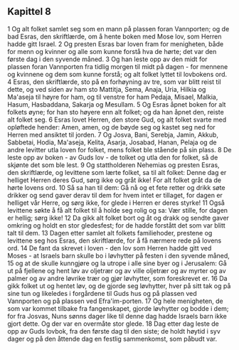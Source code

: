## Kapittel 8

1 Og alt folket samlet seg som en mann på plassen foran Vannporten; og de bad Esras, den skriftlærde, om å hente boken med Mose lov, som Herren hadde gitt Israel.
2 Og presten Esras bar loven fram for menigheten, både for menn og kvinner og alle som kunne forstå hva de hørte; det var den første dag i den syvende måned.
3 Og han leste opp av den midt for plassen foran Vannporten fra tidlig morgen til midt på dagen - for mennene og kvinnene og dem som kunne forstå; og alt folket lyttet til lovbokens ord.
4 Esras, den skriftlærde, sto på en forhøyning av tre, som var blitt reist til dette, og ved siden av ham sto Mattitja, Sema, Anaja, Uria, Hilkia og Ma'aseja til høyre for ham, og til venstre for ham Pedaja, Misael, Malkia, Hasum, Hasbaddana, Sakarja og Mesullam.
5 Og Esras åpnet boken for alt folkets øyne; for han sto høyere enn alt folket; og da han åpnet den, reiste alt folket seg.
6 Esras lovet Herren, den store Gud, og alt folket svarte med opløftede hender: Amen, amen, og de bøyde seg og kastet seg ned for Herren med ansiktet til jorden.
7 Og Josva, Bani, Serebja, Jamin, Akkub, Sabbetai, Hodia, Ma'aseja, Kelita, Asarja, Josabad, Hanan, Pelaja og de andre levitter utla loven for folket, mens folket ble stående på sin plass.
8 De leste opp av boken - av Guds lov - de tolket og utla den for folket, så de skjønte det som ble lest.
9 Og stattholderen Nehemias og presten Esras, den skriftlærde, og levittene som lærte folket, sa til alt folket: Denne dag er helliget Herren deres Gud, sørg ikke og gråt ikke! For alt folket gråt da de hørte lovens ord.
10 Så sa han til dem: Gå nå og et fete retter og drikk søte drikker og send gaver derav til dem for hvem intet er tillaget, for dagen er helliget vår Herre, og sørg ikke, for glede i Herren er deres styrke!
11 Også levittene søkte å få alt folket til å holde seg rolig og sa: Vær stille, for dagen er hellig; sørg ikke!
12 Da gikk alt folket bort og åt og drakk og sendte gaver omkring og holdt en stor gledesfest; for de hadde forstått det som var blitt talt til dem.
13 Dagen etter samlet alt folkets familiehoder, prestene og levittene seg hos Esras, den skriftlærde, for å få nærmere rede på lovens ord.
14 De fant da skrevet i loven - den lov som Herren hadde gitt ved Moses - at Israels barn skulle bo i løvhytter på festen i den syvende måned,
15 og at de skulle kunngjøre og la utrope i alle sine byer og i Jerusalem: Gå ut på fjellene og hent løv av oljetrær og av ville oljetrær og av myrter og av palmer og av andre løvrike trær og gjør løvhytter, som foreskrevet er.
16 Da gikk folket ut og hentet løv, og de gjorde seg løvhytter, hver på sitt tak og på sine tun og likeledes i forgårdene til Guds hus og på plassen ved Vannporten og på plassen ved Efra'im-porten.
17 Og hele menigheten, de som var kommet tilbake fra fangenskapet, gjorde løvhytter og bodde i dem; for fra Josvas, Nuns sønns dager like til denne dag hadde Israels barn ikke gjort dette. Og der var en overmåte stor glede.
18 Dag etter dag leste de opp av Guds lovbok, fra den første dag til den siste; de holdt høytid i syv dager og på den åttende dag en festlig sammenkomst, som påbudt var.

